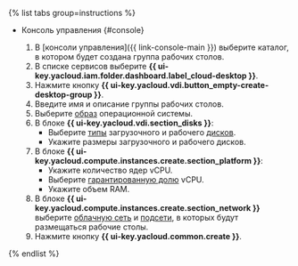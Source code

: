 {% list tabs group=instructions %}

- Консоль управления {#console}

  1. В [консоли управления]({{ link-console-main }}) выберите каталог, в котором будет создана группа рабочих столов.
  1. В списке сервисов выберите **{{ ui-key.yacloud.iam.folder.dashboard.label_cloud-desktop }}**.
  1. Нажмите кнопку **{{ ui-key.yacloud.vdi.button_empty-create-desktop-group }}**.
  1. Введите имя и описание группы рабочих столов.
  1. Выберите [образ](../../cloud-desktop/concepts/images.md) операционной системы.
  1. В блоке **{{ ui-key.yacloud.vdi.section_disks }}**:
      * Выберите [типы](../../compute/concepts/disk.md#disks-types) загрузочного и рабочего [дисков](../../cloud-desktop/concepts/disks.md).
      * Укажите размеры загрузочного и рабочего дисков.
  1. В блоке **{{ ui-key.yacloud.compute.instances.create.section_platform }}**:
      * Укажите количество ядер vCPU.
      * Выберите [гарантированную долю](../../compute/concepts/performance-levels.md) vCPU.
      * Укажите объем RAM.
  1. В блоке **{{ ui-key.yacloud.compute.instances.create.section_network }}** выберите [облачную сеть](../../vpc/concepts/network.md#network) и [подсети](../../vpc/concepts/network.md#subnet), в которых будут размещаться рабочие столы.
  1. Нажмите кнопку **{{ ui-key.yacloud.common.create }}**.

{% endlist %}
